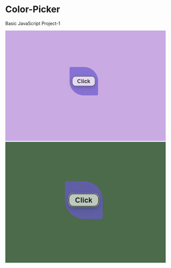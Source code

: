 # Color-Picker
Basic JavaScript Project-1

![My Image](https://github.com/nky159/Color-Picker/blob/ebe0f55fe579039fd0e45bd9903281d855fbfcc8/colorpicker1.png)
![My Image](https://github.com/nky159/Color-Picker/blob/295222c799f37cf3a7e1b99a31d63ed5baaaa3ac/colorpicker2.png)
